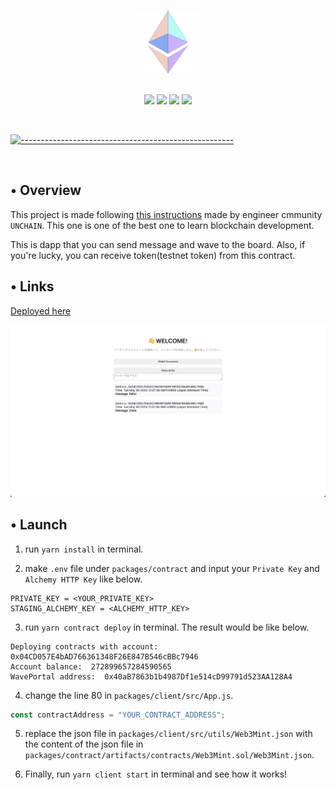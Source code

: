 <p align="center">
  <br />
  <img width="100" src="./assets/eth-logo.png" alt="ETH Logo" width="400" height="100">
  <br/>
  <br />
  <p align="center">
<img src="https://img.shields.io/badge/Solidity-0.8.17-blue?logo=solidity"/>
<img src="https://img.shields.io/badge/hardhat-2.13.0-blue"/>
<img src="https://img.shields.io/badge/React-16.12.0-blue?logo=react"/>
<img src="https://img.shields.io/badge/-javascript-blue?logo=javascript"/>
</p>

<br/>

[![-----------------------------------------------------](https://raw.githubusercontent.com/andreasbm/readme/master/assets/lines/colored.png)](#table-of-contents)

<br/>

## • Overview

This project is made following [this instructions](https://app.unchain.tech/learn/ETH-dApp/) made by engineer cmmunity `UNCHAIN`. This one is one of the best one to learn blockchain development.

This is dapp that you can send message and wave to the board. Also, if you're lucky, you can receive token(testnet token) from this contract.

## • Links

[Deployed here](https://eth-dapp-three.vercel.app/)

[![Frontend](assets/frontend.png)](https://eth-dapp-three.vercel.app/)

## • Launch

1. run `yarn install` in terminal.

2. make `.env` file under `packages/contract` and input your `Private Key` and `Alchemy HTTP Key` like below.

```
PRIVATE_KEY = <YOUR_PRIVATE_KEY>
STAGING_ALCHEMY_KEY = <ALCHEMY_HTTP_KEY>
```

3. run `yarn contract deploy` in terminal. The result would be like below.

```
Deploying contracts with account:  0x04CD057E4bAD766361348F26E847B546cBBc7946
Account balance:  272899657284590565
WavePortal address:  0x40aB7863b1b4987Df1e514cD99791d523AA128A4
```

4. change the line 80 in `packages/client/src/App.js`.

```javascript
const contractAddress = "YOUR_CONTRACT_ADDRESS";
```

5. replace the json file in `packages/client/src/utils/Web3Mint.json` with the content of the json file in `packages/contract/artifacts/contracts/Web3Mint.sol/Web3Mint.json`.

6. Finally, run `yarn client start` in terminal and see how it works!
